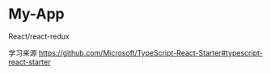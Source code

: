 # My-App
React/react-redux


学习来源
https://github.com/Microsoft/TypeScript-React-Starter#typescript-react-starter